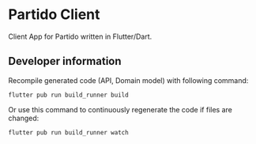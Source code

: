 # Partido Client
Client App for Partido written in Flutter/Dart.

## Developer information

Recompile generated code (API, Domain model) with following command:

```flutter pub run build_runner build```

Or use this command to continuously regenerate the code if files are changed:

```flutter pub run build_runner watch```
